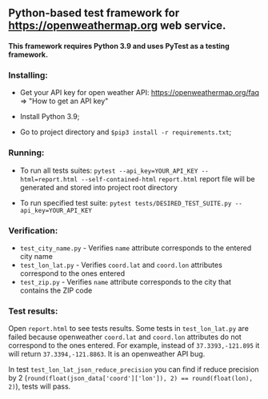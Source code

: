 ## Python-based test framework for https://openweathermap.org web service.

#### This framework requires **Python 3.9** and uses **PyTest** as a testing framework.

### Installing:

* Get your API key for open weather API: https://openweathermap.org/faq => "How to get an API key"

* Install Python 3.9;

* Go to project directory and `$pip3 install -r requirements.txt`;

### Running:

* To run all tests suites:
`pytest --api_key=YOUR_API_KEY --html=report.html --self-contained-html`
`report.html` report file will be generated and stored into project root directory

* To run specified test suite:
`pytest tests/DESIRED_TEST_SUITE.py --api_key=YOUR_API_KEY`

### Verification:
* `test_city_name.py` - Verifies `name` attribute corresponds to the entered city name
* `test_lon_lat.py` - Verifies `coord.lat` and `coord.lon` attributes correspond to the ones entered
* `test_zip.py` - Verifies `name` attribute corresponds to the city that contains the ZIP code
 
### Test results:
Open `report.html` to see tests results.
Some tests in `test_lon_lat.py` are failed because openweather `coord.lat` and `coord.lon` attributes do not correspond to the ones entered.
For example, instead of `37.3393,-121.895` it will return `37.3394,-121.8863`.
It is an openweather API bug.

In test `test_lon_lat_json_reduce_precision` you can find if reduce precision by 2 (`round(float(json_data['coord']['lon']), 2) == round(float(lon), 2)`), tests will pass.
